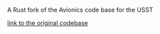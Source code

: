 A Rust fork of the Avionics code base for the USST

[link to the original codebase](https://github.com/USSTR-Avionics/Avionics_code)

